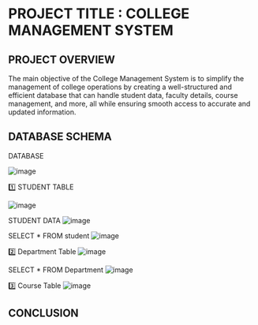 # PROJECT TITLE : COLLEGE MANAGEMENT SYSTEM

## PROJECT OVERVIEW

The main objective of the College Management System is to simplify the management of college operations by creating a well-structured and efficient database that can handle student data, faculty details, course management, and more, all while ensuring smooth access to accurate and updated information.

## DATABASE SCHEMA

DATABASE

![image](https://github.com/user-attachments/assets/0578778d-e1ef-46e8-a249-a80ffd036d4f)

1️⃣ STUDENT TABLE

![image](https://github.com/user-attachments/assets/71fc459a-44d6-4355-a2da-5e43729de5ae)

STUDENT DATA
![image](https://github.com/user-attachments/assets/3e774180-a37f-42eb-bfbe-63d8938b1dca)

SELECT * FROM student
![image](https://github.com/user-attachments/assets/6461c678-2e81-4782-a363-c09b127b5809)

2️⃣ Department Table
![image](https://github.com/user-attachments/assets/203cf1d1-b805-4600-82c1-ff599eb44c3b)

SELECT * FROM Department
![image](https://github.com/user-attachments/assets/b2f783bb-8bea-47bb-bea6-85467bbc545f)

3️⃣ Course Table
![image](https://github.com/user-attachments/assets/acf037c0-e4a2-45dc-baab-86a0ce4dbe2f)

## CONCLUSION
